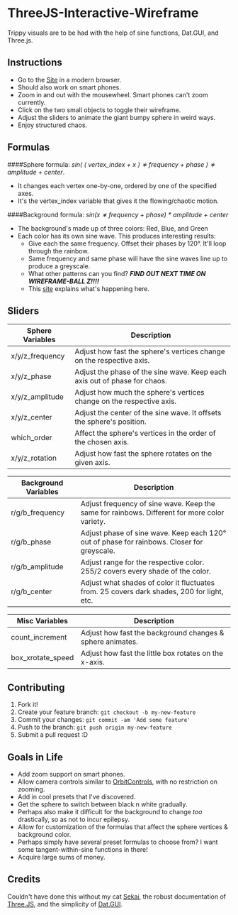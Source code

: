 # ThreeJS-Interactive-Wireframe
Trippy visuals are to be had with the help of sine functions, Dat.GUI, and Three.js.

## Instructions

* Go to the [Site](http://poeticode.github.io/ThreeJS-Interactive-Wireframe/) in a modern browser.
 * Should also work on smart phones.
* Zoom in and out with the mousewheel. Smart phones can't zoom currently.
* Click on the two small objects to toggle their wireframe.
* Adjust the sliders to animate the giant bumpy sphere in weird ways.
* Enjoy structured chaos.

## Formulas
####Sphere formula:
_sin( ( vertex_index + x ) &lowast; frequency + phase  ) &lowast; amplitude + center_.
* It changes each vertex one-by-one, ordered by one of the specified axes.
 * It's the vertex_index variable that gives it the flowing/chaotic motion.

####Background formula:
 _sin(x &lowast; frequency + phase) * amplitude + center_
* The background's made up of three colors: Red, Blue, and Green
* Each color has its own sine wave. This produces interesting results:
  * Give each the same frequency. Offset their phases by 120°. It'll loop through the rainbow.
  * Same frequency and same phase will have the sine waves line up to produce a greyscale.
  * What other patterns can you find? ***FIND OUT NEXT TIME ON WIREFRAME-BALL Z!!!!***
  * This [site](http://krazydad.com/tutorials/makecolors.php) explains what's happening here.

## Sliders


| Sphere Variables  | Description                                                               |
|-------------------|---------------------------------------------------------------------------|
| x/y/z_frequency   | Adjust how fast the sphere's vertices change on the respective axis.      |
| x/y/z_phase       | Adjust the phase of the sine wave. Keep each axis out of phase for chaos. |
| x/y/z_amplitude   | Adjust how much the sphere's vertices change on the respective axis.      |
| x/y/z_center      | Adjust the center of the sine wave. It offsets the sphere's position.     |
| which_order       | Affect the sphere's vertices in the order of the chosen axis.             |
| x/y/z_rotation    | Adjust how fast the sphere rotates on the given axis.                     |

| Background Variables  | Description                                                                                  |
|-----------------------|----------------------------------------------------------------------------------------------|
| r/g/b_frequency       | Adjust frequency of sine wave. Keep the same for rainbows. Different for more color variety. |
| r/g/b_phase           | Adjust phase of sine wave. Keep each 120° out of phase for rainbows. Closer for greyscale.   |
| r/g/b_amplitude       | Adjust range for the respective color. 255/2 covers every shade of the color.                |
| r/g/b_center          | Adjust what shades of color it fluctuates from. 25 covers dark shades, 200 for light, etc.   |

|   Misc Variables  | Description                                               |
|-------------------|-----------------------------------------------------------|
| count_increment   | Adjust how fast the background changes & sphere animates. |
| box_xrotate_speed | Adjust how fast the little box rotates on the x-axis.     |

## Contributing

1. Fork it!
2. Create your feature branch: `git checkout -b my-new-feature`
3. Commit your changes: `git commit -am 'Add some feature'`
4. Push to the branch: `git push origin my-new-feature`
5. Submit a pull request :D

## Goals in Life

* Add zoom support on smart phones.
* Allow camera controls similar to [OrbitControls](http://threejs.org/examples/misc_controls_orbit.html), with no restriction on zooming.
* Add in cool presets that I've discovered.
* Get the sphere to switch between black n white gradually.
 * Perhaps also make it difficult for the background to change _too_ drastically, so as not to incur epilepsy.
* Allow for customization of the formulas that affect the sphere vertices & background color.
 * Perhaps simply have several preset formulas to choose from? I want some tangent-within-sine functions in there!
* Acquire large sums of money.

## Credits

Couldn't have done this without my cat [Sekai](https://instagram.com/p/zqJ4ADRTvm/), the robust documentation of [Three.JS](http://threejs.org/docs/), and the simplicity of [Dat.GUI](http://workshop.chromeexperiments.com/examples/gui/).